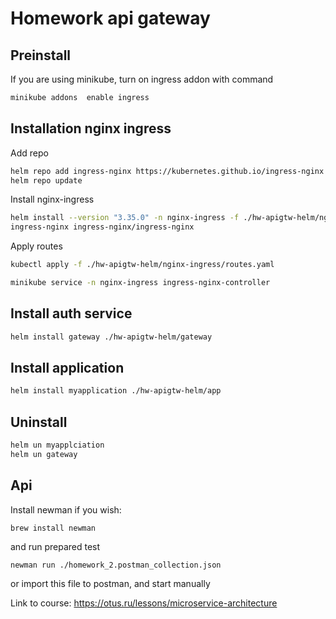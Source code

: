 # Homework api gateway

## Preinstall
If you are using minikube, turn on ingress addon with command
```bash
minikube addons  enable ingress
```

## Installation nginx ingress
Add repo
```bash
helm repo add ingress-nginx https://kubernetes.github.io/ingress-nginx
helm repo update
```
Install nginx-ingress
```bash
helm install --version "3.35.0" -n nginx-ingress -f ./hw-apigtw-helm/nginx-ingress/nginx.yaml \
ingress-nginx ingress-nginx/ingress-nginx
```

Apply routes
```bash
kubectl apply -f ./hw-apigtw-helm/nginx-ingress/routes.yaml

minikube service -n nginx-ingress ingress-nginx-controller
```

## Install auth service

```bash
helm install gateway ./hw-apigtw-helm/gateway
```

## Install application

```bash
helm install myapplication ./hw-apigtw-helm/app
```

## Uninstall

```bash
helm un myapplciation
helm un gateway
```


## Api
Install newman if you wish:
```
brew install newman
```
and run prepared test
```
newman run ./homework_2.postman_collection.json
```
or import this file to postman, and start manually

Link to course: https://otus.ru/lessons/microservice-architecture
